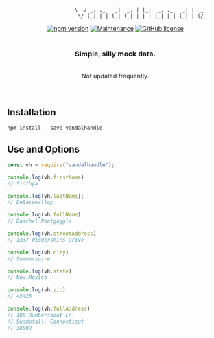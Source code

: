 ```
		              \  / _. ._   _|  _. | |_|  _. ._   _| |  _  
	 	               \/ (_| | | (_| (_| | | | (_| | | (_| | (/_ 
```
<div align="center">

[![npm version](https://badge.fury.io/js/vandalhandle.svg)](https://badge.fury.io/js/vandalhandle) [![Maintenance](https://img.shields.io/badge/Maintained%3F-yes-green.svg)](https://GitHub.com/APassanisi/VandalHandle) [![GitHub license](https://img.shields.io/github/license/APassanisi/VandalHandle.svg)](https://github.com/APassanisi/vandalhandle/blob/master/LICENSE)
<br>
<br>
<h3>Simple, silly mock data.</h3><br>Not updated frequently.
<br>
<br>
<br>
</div>

## Installation
```
npm install --save vandalhandle
```
## Use and Options
```javascript
const vh = require("vandalhandle");

console.log(vh.firstName)
// Sinthya

console.log(vh.lastName);
// DeSasswallop

console.log(vh.fullName)
// Daschel Pootgaggle

console.log(vh.streetAddress)
// 1337 Widdershins Drive

console.log(vh.city)
// Summerspire

console.log(vh.state)
// New Mexico

console.log(vh.zip)
// 45425

console.log(vh.fullAddress)
// 186 Bumbershoot Ln.
// Swampfall, Connecticut
// 38009
```

